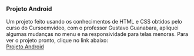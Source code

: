 ### Projeto Android

Um projeto feito usando os conhecimentos de HTML e CSS obtidos pelo curso do Cursoemvídeo, com o professor Gustavo Guanabara, apliquei algumas mudanças no menu e na responsividade para telas menoras. Para ver o projeto pronto, clique no link abaixo: <br>
<a href="https://marcoshenriquefr.github.io/projeto-android/">Projeto Android</a>